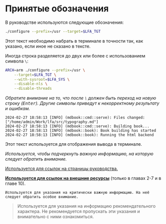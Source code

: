# Принятые обозначения

В руководстве используются следующие обозначения:

```bash
./configure --prefix=/usr --target=$LFA_TGT
```

Этот текст необходимо набрать в терминале в точности так, как указано, если иное не сказано в тексте.

Иногда строка разделяется до двух или более с использованием символа `\`:

```bash
ARCH=arm ./configure --prefix=/usr \
    --target=$LFA_TGT \
    --with-sysroot=$LFA_SYS \
    --disable-nls \
    --disable-threads
```

*Обратите внимание на то, что после `\` должен быть переход на новую строку (<kbd>Enter</kbd>). Другие символы приведут к некорректному результату и ошибкам.*

```
2024-02-27 18:58:13 [INFO] (mdbook::cmd::serve): Files changed: ["/home/admin/Work/lfa/src/typography.md"]
2024-02-27 18:58:13 [INFO] (mdbook::cmd::serve): Building book...
2024-02-27 18:58:13 [INFO] (mdbook::book): Book building has started
2024-02-27 18:58:13 [INFO] (mdbook::book): Running the html backend
```

Этот текст используется для отображения вывода в терминале.

*Используется, чтобы подчеркнуть важную информацию, на которую следует обратить внимание.*

[Используется для ссылок на страницы руководства.](typography.md)

[**Используется для ссылок на внешние ресурсы**](https://linux-for-arm.github.io/donate.html) (только в главах 2-7 и в главе 10).

```admonish warning title="Важно"
Используется для указания на критически важную информацию. На неё следует обратить особое внимание.
```

> Используется для указания на информацию рекомендательного характера. Не рекомендуется пропускать эти указания и внимательно с ними ознакомиться.
